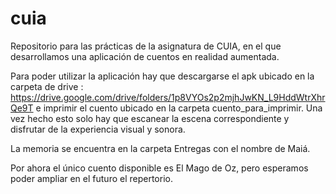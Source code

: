 # cuia
Repositorio para las prácticas de la asignatura de CUIA, en el que desarrollamos una aplicación de cuentos en realidad aumentada.

Para poder utilizar la aplicación hay que descargarse el apk ubicado en la carpeta de drive : https://drive.google.com/drive/folders/1p8VYOs2p2mjhJwKN_L9HddWtrXhrQe9T e imprimir el cuento ubicado en la carpeta cuento_para_imprimir. Una vez hecho esto solo hay que escanear la escena correspondiente y disfrutar de la experiencia visual y sonora.

La memoria se encuentra en la carpeta Entregas con el nombre de Maiá.

Por ahora el único cuento disponible es El Mago de Oz, pero esperamos poder ampliar en el futuro el repertorio.
